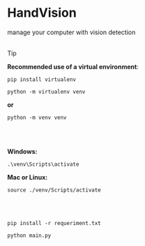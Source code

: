 # HandVision
manage your computer with vision detection
<br>
<br>

> [!TIP]
> **Recommended use of a virtual environment**:
```
pip install virtualenv
``` 
```
python -m virtualenv venv
``` 
**or**
```
python -m venv venv
```

<br>
<br>

**Windows:**

```
.\venv\Scripts\activate
```


**Mac or Linux:**

```
source ./venv/Scripts/activate
```
<br>
<br>


```
pip install -r requeriment.txt
```
```
python main.py
```

